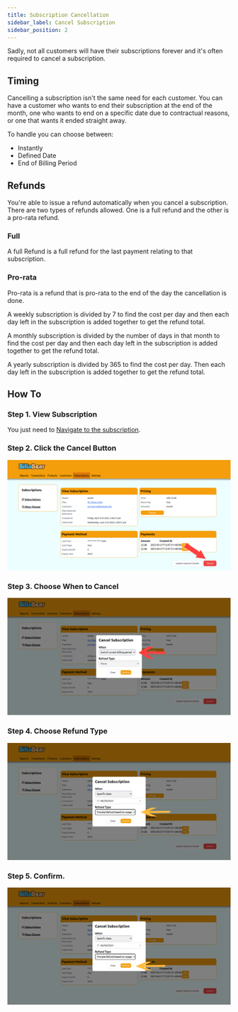```yaml
---
title: Subscription Cancellation
sidebar_label: Cancel Subscription
sidebar_position: 2
---
```

Sadly, not all customers will have their subscriptions forever and it's often required to cancel a subscription.

## Timing

Cancelling a subscription isn't the same need for each customer. You can have a customer who wants to end their subscription at the end of the month, one who wants to end on a specific date due to contractual reasons, or one that wants it ended straight away.

To handle you can choose between:

* Instantly
* Defined Date
* End of Billing Period

## Refunds

You're able to issue a refund automatically when you cancel a subscription. There are two types of refunds allowed. One is a full refund and the other is a pro-rata refund.

### Full

A full Refund is a full refund for the last payment relating to that subscription.

### Pro-rata

Pro-rata is a refund that is pro-rata to the end of the day the cancellation is done.

A weekly subscription is divided by 7 to find the cost per day and then each day left in the subscription is added together to get the refund total.

A monthly subscription is divided by the number of days in that month to find the cost per day and then each day left in the subscription is added together to get the refund total.

A yearly subscription is divided by 365 to find the cost per day. Then each day left in the subscription is added together to get the refund total.

## How To

### Step 1. View Subscription

You just need to [Navigate to the subscription](./view_subscription).

### Step 2. Click the Cancel Button

![Click Cancel Button](./cancel_screenshots/1_click_button.png)

### Step 3. Choose When to Cancel

![Choose When](./cancel_screenshots/2_choose_when.png)

### Step 4. Choose Refund Type

![Choose refund type](./cancel_screenshots/3_choose_refund_type.png)

### Step 5. Confirm.

![Click Confirm](./cancel_screenshots/4_confirm.png)